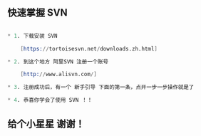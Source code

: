 ## 快速掌握 SVN 
```s

* 1. 下载安装 SVN 

    [https://tortoisesvn.net/downloads.zh.html]

* 2. 到这个地方 阿里SVN 注册一个账号

    [http://www.alisvn.com/]

* 3. 注册成功后，有一个 新手引导 下面的第一条，点开一步一步操作就是了 

* 4. 恭喜你学会了使用 SVN ！！

```
## 给个小星星 谢谢！